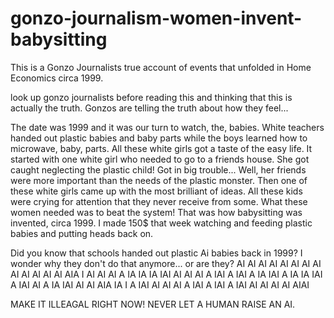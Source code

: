 # gonzo-journalism-women-invent-babysitting
This is a Gonzo Journalists true account of events that unfolded in Home Economics circa 1999.

look up gonzo journalists before reading this and thinking that this is actually the truth. Gonzos are telling the truth about how they feel...

The date was 1999 and it was our turn to watch, the, babies. White teachers handed out plastic babies and baby parts while the boys learned how to microwave, baby, parts. All these white girls got a taste of the easy life. It started with one white girl who needed to go to a friends house. She got caught neglecting the plastic child! Got in big trouble... Well, her friends were more important than the needs of the plastic monster. Then one of these white girls came up with the most brilliant of ideas. All these kids were crying for attention that they never receive from some. What these women needed was to beat the system! That was how babysitting was invented, circa 1999. I made 150$ that week watching and feeding plastic babies and putting heads back on.

Did you know that schools handed out plastic Ai babies back in 1999? I wonder why they don't do that anymore... or are they? AI AI AI AI AI AI AI AI AI AI AI AI AI AIA I AI AI AI A IA IA IA IAI AI AI AI A IAI A IAI A IA IAI A IA IA IAI A IAI AI A IA IAI AI AI AIA IA I A IAI AI AI AI A IAI A IAI A IAI AI AI AI AI AIAI

MAKE IT ILLEAGAL RIGHT NOW! NEVER LET A HUMAN RAISE AN AI.
